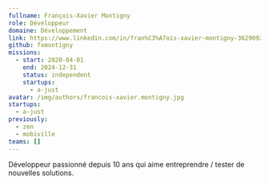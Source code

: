 ```yaml
---
fullname: François-Xavier Montigny
role: Développeur
domaine: Développement
link: https://www.linkedin.com/in/fran%C3%A7ois-xavier-montigny-36290920/
github: fxmontigny
missions:
  - start: 2020-04-01
    end: 2024-12-31
    status: independent
    startups:
      - a-just
avatar: /img/authors/francois-xavier.montigny.jpg
startups:
  - a-just
previously:
  - zen
  - mobiville
teams: []
---
```

Développeur passionné depuis 10 ans qui aime entreprendre / tester de nouvelles solutions.